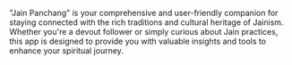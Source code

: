 "Jain Panchang" is your comprehensive and user-friendly companion for staying connected with the rich traditions and cultural heritage of Jainism. Whether you're a devout follower or simply curious about Jain practices, this app is designed to provide you with valuable insights and tools to enhance your spiritual journey.